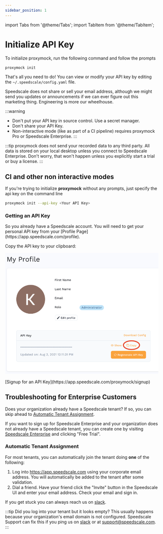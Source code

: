 ```yaml
---
sidebar_position: 1
---
```


import Tabs from '@theme/Tabs';
import TabItem from '@theme/TabItem';

# Initialize API Key

To initialize proxymock, run the following command and follow the prompts

```bash
proxymock init
```

That's all you need to do! You can view or modify your API key by editing the `~/.speedscale/config.yaml` file.

Speedscale does not share or sell your email address, although we might send you updates or announcements if we can ever figure out this marketing thing. Engineering is more our wheelhouse.

:::warning

- Don't put your API key in source control. Use a secret manager.
- Don't share your API Key.
- Non-interactive mode (like as part of a CI pipeline) requires proxymock Pro or Speedscale Enterprise.
  :::

:::tip
proxymock does not send your recorded data to any third party. All data is stored on your local desktop unless you connect to Speedscale Enterprise. Don't worry, that won't happen unless you explicitly start a trial or buy a license.
:::

## CI and other non interactive modes

If you're trying to initialize **proxymock** without any prompts, just specify the api key on the command line

```bash
proxymock init --api-key <Your API Key>
```

### Getting an API Key

<Tabs>
  <TabItem value="Existing Enterprise Customer">
So you already have a Speedscale account.  You will need to get your personal API key from your [Profile Page](https://app.speedscale.com/profile).

Copy the API key to your clipboard:

![API Key](../../setup/install/api-key.png)
</TabItem>

  <TabItem value="New User">
[Signup for an API Key](https://app.speedscale.com/proxymock/signup)
  </TabItem>
</Tabs>

## Troubleshooting for Enterprise Customers

Does your organization already have a Speedscale tenant? If so, you can skip ahead to [Automatic Tenant Assignment](#automatic-tenant-assignment).

If you want to sign up for Speedscale Enterprise and your organization does not already have a Speedscale tenant, you can create one by visiting [Speedscale Enterprise](https://speedscale.com) and clicking "Free Trial".

### Automatic Tenant Assignment

For most tenants, you can automatically join the tenant doing **one** of the following:

1. Log into https://app.speedscale.com using your corporate email address. You will automatically be added to the tenant after some validation.
1. Dial a friend. Have your friend click the "Invite" button in the Speedscale UI and enter your email address. Check your email and sign in.

If you get stuck you can always reach us on [slack](https://slack.speedscale.com).

:::tip
Did you log into your tenant but it looks empty? This usually happens because your organization's email domain is not configured. Speedscale Support can fix this if you ping us on [slack](https://slack.speedscale.com) or at [support@speedscale.com](mailto:support@speedscale.com).
:::
